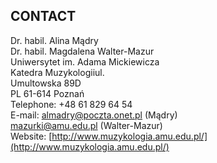 ## CONTACT

Dr. habil. Alina Mądry  
Dr. habil. Magdalena Walter-Mazur  
Uniwersytet im. Adama Mickiewicza  
Katedra Muzykologiiul.   
Umultowska 89D  
PL 61-614 Poznań  
Telephone: +48 61 829 64 54  
E-mail: [almadry@poczta.onet.pl](mailto:almadry@poczta.onet.pl) (Mądry)   
[mazurki@amu.edu.pl](mailto:mazurki@amu.edu.pl) (Walter-Mazur)  
Website: [http://www.muzykologia.amu.edu.pl/](http://www.muzykologia.amu.edu.pl/)